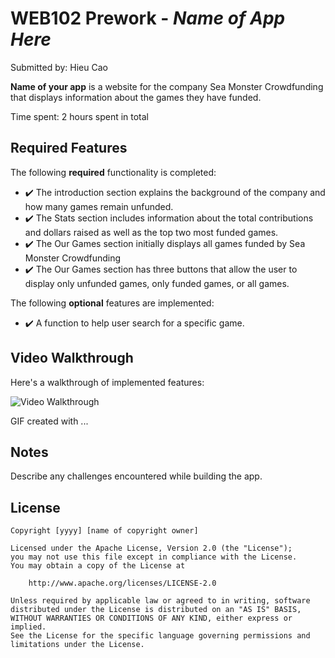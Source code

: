 # WEB102 Prework - *Name of App Here*

Submitted by: Hieu Cao

**Name of your app** is a website for the company Sea Monster Crowdfunding that displays information about the games they have funded.

Time spent: 2 hours spent in total

## Required Features

The following **required** functionality is completed:

* ✔️ The introduction section explains the background of the company and how many games remain unfunded.
* ✔️ The Stats section includes information about the total contributions and dollars raised as well as the top two most funded games.
* ✔️ The Our Games section initially displays all games funded by Sea Monster Crowdfunding
* ✔️ The Our Games section has three buttons that allow the user to display only unfunded games, only funded games, or all games.

The following **optional** features are implemented:

* ✔️ A function to help user search for a specific game.

## Video Walkthrough

Here's a walkthrough of implemented features:

<img src='http://i.imgur.com/link/to/your/gif/file.gif' title='Video Walkthrough' width='' alt='Video Walkthrough' />

<!-- Replace this with whatever GIF tool you used! -->
GIF created with ...  
<!-- Recommended tools:
[Kap](https://getkap.co/) for macOS
[ScreenToGif](https://www.screentogif.com/) for Windows
[peek](https://github.com/phw/peek) for Linux. -->

## Notes

Describe any challenges encountered while building the app.

## License

    Copyright [yyyy] [name of copyright owner]

    Licensed under the Apache License, Version 2.0 (the "License");
    you may not use this file except in compliance with the License.
    You may obtain a copy of the License at

        http://www.apache.org/licenses/LICENSE-2.0

    Unless required by applicable law or agreed to in writing, software
    distributed under the License is distributed on an "AS IS" BASIS,
    WITHOUT WARRANTIES OR CONDITIONS OF ANY KIND, either express or implied.
    See the License for the specific language governing permissions and
    limitations under the License.

